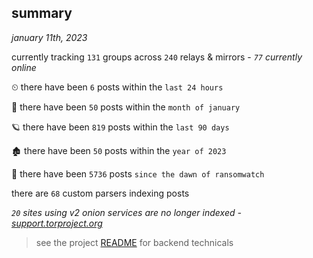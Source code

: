 
## summary
_january 11th, 2023_

currently tracking `131` groups across `240` relays & mirrors - _`77` currently online_

⏲ there have been `6` posts within the `last 24 hours`

🦈 there have been `50` posts within the `month of january`

🪐 there have been `819` posts within the `last 90 days`

🏚 there have been `50` posts within the `year of 2023`

🦕 there have been `5736` posts `since the dawn of ransomwatch`

there are `68` custom parsers indexing posts

_`20` sites using v2 onion services are no longer indexed - [support.torproject.org](https://support.torproject.org/onionservices/v2-deprecation/)_

> see the project [README](https://github.com/joshhighet/ransomwatch#ransomwatch--) for backend technicals
